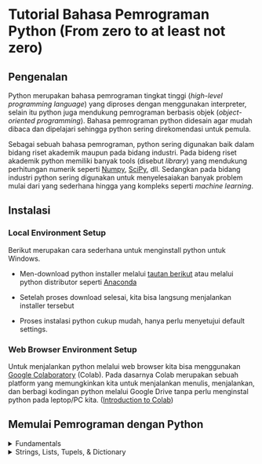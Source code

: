 # **Tutorial Bahasa Pemrograman Python (From zero to at least not zero)**



## Pengenalan
 Python merupakan bahasa pemrograman tingkat tinggi (*high-level programming language*) yang diproses dengan menggunakan interpreter, selain itu python juga mendukung pemrograman berbasis objek (*object-oriented programming*). Bahasa pemrograman python didesain agar mudah dibaca dan dipelajari sehingga python sering direkomendasi untuk pemula. 

Sebagai sebuah bahasa pemrograman, python sering digunakan baik dalam bidang riset akademik maupun pada bidang industri. Pada bideng riset akademik python memiliki banyak tools (disebut *library*) yang mendukung perhitungan numerik seperti [Numpy](https://numpy.org/), [SciPy](https://www.scipy.org/), dll. Sedangkan pada bidang industri python sering digunakan untuk menyelesaiakan banyak problem mulai dari yang sederhana hingga yang kompleks seperti *machine learning*.

## Instalasi
### Local Environment Setup

Berikut merupakan cara sederhana untuk menginstall python untuk Windows.
* Men-download python installer melalui [tautan berikut](https://www.python.org/downloads/) atau melalui python distributor seperti [Anaconda](https://www.anaconda.com/products/individual) 

* Setelah proses download selesai, kita bisa langsung menjalankan installer tersebut

* Proses instalasi python cukup mudah, hanya perlu menyetujui default settings.

### Web Browser Environment Setup
Untuk menjalankan python melalui web browser kita bisa menggunakan [Google Colaboratory](https://colab.research.google.com/) (Colab). Pada dasarnya Colab merupakan sebuah platform yang memungkinkan kita untuk menjalankan menulis, menjalankan, dan berbagi kodingan python melalui Google Drive tanpa perlu menginstal python pada leptop/PC kita. ([Introduction to Colab](https://www.youtube.com/watch?v=inN8seMm7UI&ab_channel=TensorFlow))

## Memulai Pemrograman dengan Python

<details>
<summary>Fundamentals</summary>

- [Hello, World!](https://github.com/Fisika-Komputasi-UB/tutorial_python/blob/main/Fundamentals/f1_helloworld.ipynb)
- [Basic Syntax]()
- [Variables and Data Types]()
- [Basic Operators]()
- [Conditions]()
- [Loops]()
- [Input/Output]()

</details>

<details>
<summary>Strings, Lists, Tupels, & Dictionary</summary>

- [Strings]()
- [Lists]()
- [Tupels]()
- [Dictionary]()

</details>
